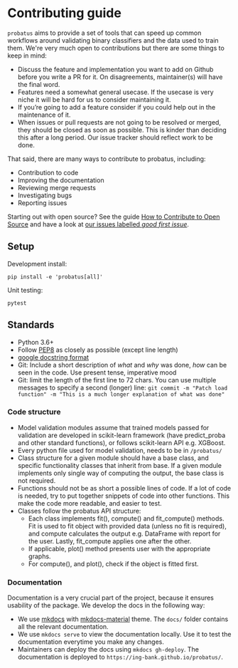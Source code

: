 # Contributing guide

`probatus` aims to provide a set of tools that can speed up common workflows around validating binary classifiers and the data used to train them.
We're very much open to contributions but there are some things to keep in mind:

- Discuss the feature and implementation you want to add on Github before you write a PR for it. On disagreements, maintainer(s) will have the final word.
- Features need a somewhat general usecase. If the usecase is very niche it will be hard for us to consider maintaining it.
- If you’re going to add a feature consider if you could help out in the maintenance of it.
- When issues or pull requests are not going to be resolved or merged, they should be closed as soon as possible. This is kinder than deciding this after a long period. Our issue tracker should reflect work to be done.

That said, there are many ways to contribute to probatus, including:

- Contribution to code
- Improving the documentation
- Reviewing merge requests
- Investigating bugs
- Reporting issues

Starting out with open source? See the guide [How to Contribute to Open Source](https://opensource.guide/how-to-contribute/) and have a look at [our issues labelled *good first issue*](https://github.com/ing-bank/probatus/issues?q=is%3Aissue+is%3Aopen+label%3A%22good+first+issue%22).

## Setup

Development install:

```shell
pip install -e 'probatus[all]'
```

Unit testing:

```shell
pytest
```

## Standards

- Python 3.6+
- Follow [PEP8](http://pep8.org/) as closely as possible (except line length)
- [google docstring format](https://sphinxcontrib-napoleon.readthedocs.io/en/latest/)
- Git: Include a short description of *what* and *why* was done, *how* can be seen in the code. Use present tense, imperative mood
- Git: limit the length of the first line to 72 chars. You can use multiple messages to specify a second (longer) line: `git commit -m "Patch load function" -m "This is a much longer explanation of what was done"`


### Code structure

* Model validation modules assume that trained models passed for validation are developed in scikit-learn framework (have predict_proba and other standard functions), or follows scikit-learn API e.g. XGBoost.
* Every python file used for model validation, needs to be in `/probatus/`
* Class structure for a given module should have a base class, and specific functionality classes that inherit from base. If a given module implements only single way of computing the output, the base class is not required. 
* Functions should not be as short a possible lines of code. If a lot of code is needed, try to put together snippets of code into 
other functions. This make the code more readable, and easier to test.
* Classes follow the probatus API structure:
    * Each class implements fit(), compute() and fit_compute() methods. Fit is used to fit object with provided data (unless no fit is required), and compute calculates the output e.g. DataFrame with report for the user. Lastly, fit_compute applies one after the other.
    * If applicable, plot() method presents user with the appropriate graphs.
    * For compute(), and plot(), check if the object is fitted first.
        

### Documentation

Documentation is a very crucial part of the project, because it ensures usability of the package. We develop the docs in the following way:

* We use [mkdocs](https://www.mkdocs.org/) with [mkdocs-material](https://squidfunk.github.io/mkdocs-material/) theme. The `docs/` folder contains all the relevant documentation.
* We use `mkdocs serve` to view the documentation locally. Use it to test the documentation everytime you make any changes.
* Maintainers can deploy the docs using `mkdocs gh-deploy`. The documentation is deployed to `https://ing-bank.github.io/probatus/`.
